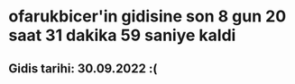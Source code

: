 # ofarukbicer'in gidisine son 8 gun 20 saat 31 dakika 59 saniye kaldi

## Gidis tarihi: 30.09.2022 :(